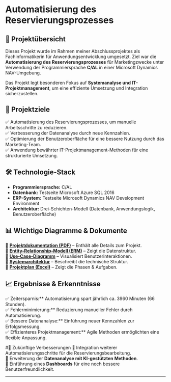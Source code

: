# Automatisierung des Reservierungsprozesses

## 📌 Projektübersicht
Dieses Projekt wurde im Rahmen meiner Abschlussprojektes als Fachinformatikerin für Anwendungsentwicklung umgesetzt. Ziel war die **Automatisierung des Reservierungsprozesses** für Marketingzwecke unter Verwendung der Programmiersprache **C/AL** in einer Microsoft Dynamics NAV-Umgebung. 

Das Projekt legt besonderen Fokus auf **Systemanalyse und IT-Projektmanagement**, um eine effiziente Umsetzung und Integration sicherzustellen.

## 🚀 Projektziele
✅ Automatisierung des Reservierungsprozesses, um manuelle Arbeitsschritte zu reduzieren.  
✅ Verbesserung der Datenanalyse durch neue Kennzahlen.  
✅ Optimierung der Benutzeroberfläche für eine bessere Nutzung durch das Marketing-Team.  
✅ Anwendung bewährter IT-Projektmanagement-Methoden für eine strukturierte Umsetzung.  

## 🛠 Technologie-Stack
- **Programmiersprache:** C/AL
- **Datenbank:**  Testseite Microsoft Azure SQL 2016
- **ERP-System:** Testseite Microsoft Dynamics NAV Development Environment
- **Architektur:** Drei-Schichten-Modell (Datenbank, Anwendungslogik, Benutzeroberfläche)




## 📊 Wichtige Diagramme & Dokumente
📌 **[Projektdokumentation (PDF)](docs/Projektdokumentation.pdf)** – Enthält alle Details zum Projekt.  
📌 **[Entity-Relationship-Modell (ERM)](docs/ERM-Diagramm.png)** – Zeigt die Datenstruktur.  
📌 **[Use-Case-Diagramm](docs/Use-Case-Diagramm.png)** – Visualisiert Benutzerinteraktionen.  
📌 **[Systemarchitektur](docs/Architektur.png)** – Beschreibt die technische Struktur.  
📌 **[Projektplan (Excel)](docs/Projektplan.xlsx)** – Zeigt die Phasen & Aufgaben.  


## 📈 Ergebnisse & Erkenntnisse
✅ Zeitersparnis:** Automatisierung spart jährlich ca. 3960 Minuten (66 Stunden).  
✅ Fehlerminimierung:** Reduzierung manueller Fehler durch Automatisierung.  
✅ Bessere Datenanalyse:** Einführung neuer Kennzahlen zur Erfolgsmessung.  
✅ Effizienteres Projektmanagement:** Agile Methoden ermöglichten eine flexible Anpassung.  

#📅 Zukünftige Verbesserungen
🔹 Integration weiterer Automatisierungsschritte für die Reservierungsbearbeitung.  
🔹 Erweiterung der **Datenanalyse mit KI-gestützten Methoden**.  
🔹 Einführung eines **Dashboards** für eine noch bessere Benutzerfreundlichkeit.  

---





